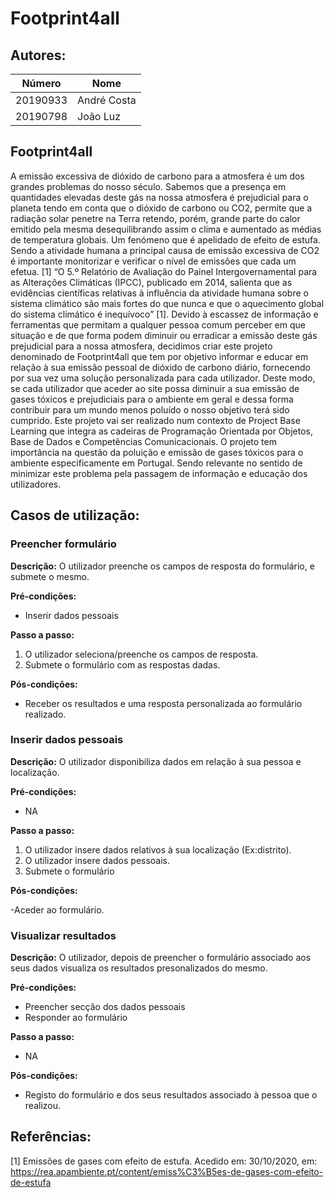 # Footprint4all



## Autores:

| Número | Nome |
|--------|------|
|  20190933  | André Costa |
|  20190798  | João Luz|

## Footprint4all
   A emissão excessiva de dióxido de carbono para a atmosfera é um dos grandes problemas do nosso século. Sabemos que a presença em quantidades elevadas deste gás na nossa atmosfera é prejudicial para o planeta tendo em conta que o dióxido de carbono ou CO2, permite que a radiação solar penetre na Terra retendo, porém, grande parte do calor emitido pela mesma desequilibrando assim o clima e aumentado as médias de temperatura globais. Um fenómeno que é apelidado de efeito de estufa.           
   Sendo a atividade humana a principal causa de emissão excessiva de CO2 é importante monitorizar e verificar o nível de emissões que cada um efetua. [1] “O 5.º Relatório de Avaliação do Painel Intergovernamental para as Alterações Climáticas (IPCC), publicado em 2014, salienta que as evidências científicas relativas à influência da atividade humana sobre o sistema climático são mais fortes do que nunca e que o aquecimento global do sistema climático é inequívoco” [1]. Devido à escassez de informação e ferramentas que permitam a qualquer pessoa comum perceber em que situação e de que forma podem diminuir ou erradicar a emissão deste gás prejudicial para a nossa atmosfera, decidimos criar este projeto denominado de Footprint4all que tem por objetivo informar e educar em relação à sua emissão pessoal de dióxido de carbono diário, fornecendo por sua vez uma solução personalizada para cada utilizador. Deste modo, se cada utilizador que aceder ao site possa diminuir a sua emissão de gases tóxicos e prejudiciais para o ambiente em geral e dessa forma contribuir para um mundo menos poluído o nosso objetivo terá sido cumprido. Este projeto vai ser realizado num contexto de Project Base Learning que integra as cadeiras de Programação Orientada por Objetos, Base de Dados e Competências Comunicacionais. O projeto tem importância na questão da poluição e emissão de gases tóxicos para o ambiente especificamente em Portugal. Sendo relevante no sentido de minimizar este problema pela passagem de informação e educação dos utilizadores.


## Casos de utilização:

### Preencher formulário
**Descrição:**
O utilizador preenche os campos de resposta do formulário, e submete o mesmo.

**Pré-condições:**
- Inserir dados pessoais

**Passo a passo:**
1. O utilizador seleciona/preenche os campos de resposta.
2. Submete o formulário com as respostas dadas.

**Pós-condições:**
- Receber os resultados e uma resposta personalizada ao formulário realizado.

### Inserir dados pessoais
**Descrição:**
O utilizador disponibiliza dados em relação à sua pessoa e localização.

**Pré-condições:**
- NA

**Passo a passo:**
1. O utilizador insere dados relativos à sua localização (Ex:distrito).
2. O utilizador insere dados pessoais.
3. Submete o formulário

**Pós-condições:**

-Aceder ao formulário.

### Visualizar resultados 
**Descrição:**
O utilizador, depois de preencher o formulário associado aos seus dados visualiza os resultados presonalizados do mesmo.

**Pré-condições:**
- Preencher secção dos dados pessoais
- Responder ao formulário

**Passo a passo:**
- NA

**Pós-condições:**

- Registo do formulário e dos seus resultados associado à pessoa que o realizou.

## Referências:
[1] Emissões de gases com efeito de estufa. Acedido em: 30/10/2020, em: https://rea.apambiente.pt/content/emiss%C3%B5es-de-gases-com-efeito-de-estufa

